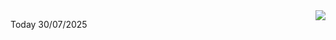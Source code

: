 <img align="right" src="https://media.giphy.com/media/M9gbBd9nbDrOTu1Mqx/giphy.gif">


Today 30/07/2025
